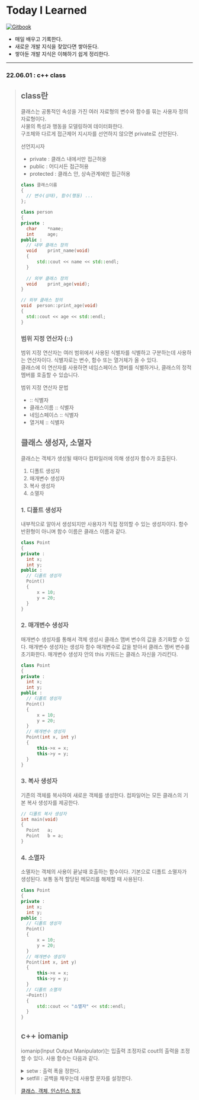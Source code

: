 # Today I Learned

[![Gitbook](https://img.shields.io/badge/Gitbook-chanul.gitbook.io/til-blue.svg?style=for-the-badge\&logo=gitbook)](https://chanul.gitbook.io/til/)

* 매일 배우고 기록한다.
* 새로운 개발 지식을 찾았다면 쌓아둔다.
* 쌓아둔 개발 지식은 이해하기 쉽게 정리한다.

<hr>

### 22.06.01 : c++ class
> 
> ## class란
> 
> 클래스는 공통적인 속성을 가진 여러 자료형의 변수와 함수를 묶는 사용자 정의 자료형이다.  
> 사물의 특성과 행동을 모델링하여 데이터화한다.  
> 구조체와 다르게 접근제어 지시자를 선언하지 않으면 private로 선언된다.  
> 
> 선언지시자
> - private : 클래스 내에서만 접근허용
> - public : 어디서든 접근허용
> - protected : 클래스 안, 상속관계에만 접근허용
> 
> ```cpp
> class 클래스이름
> {
> 	// 변수(상태), 함수(행동) ...
> };
> ```
> 
> ```cpp
> class person
> {
> private :
> 	char	*name;
> 	int		age;
> public :
> 	// 내부 클래스 정의
> 	void	print_name(void)
> 	{
> 		std::cout << name << std::endl;
> 	}
> 	
> 	// 외부 클래스 정의
> 	void	print_age(void);
> }
> 
> // 외부 클래스 정의
> void	person::print_age(void)
> {
> 	std::cout << age << std::endl;
> }
> ```
> 
> ### 범위 지정 연산자 (::)
> 
> 범위 지정 연산자는 여러 범위에서 사용된 식별자를 식별하고 구분하는데 사용하는 연산자이다. 식별자로는 변수, 함수 또는 열거체가 올 수 있다.  
> 클래스에 이 연산자를 사용하면 네임스페이스 맴버를 식별하거나, 클래스의 정적 멤버를 호출할 수 있습니다. 
> 
> 범위 지정 연산자 문법
> - :: 식별자
> - 클래스이름 :: 식별자
> - 네임스페이스 :: 식별자
> - 열거체 :: 식별자
> 
> ## 클래스 생성자, 소멸자
> 
> 클래스는 객체가 생성될 때마다 컴파일러에 의해 생성자 함수가 호출된다.  
> 
> 1. 디폴트 생성자
> 2. 매개변수 생성자
> 3. 복사 생성자
> 4. 소멸자  
> 
> ### 1. 디폴트 생성자  
> 
> 내부적으로 알아서 생성되지만 사용자가 직접 정의할 수 있는 생성자이다. 함수 반환형이 아니며 함수 이름은 클래스 이름과 같다.
> 
> ```cpp
> class	Point
> {
> private :
> 	int	x;
> 	int	y;
> public :
> 	// 디폴트 생성자
> 	Point()
> 	{
> 		x = 10;
> 		y = 20;
> 	}
> }
> ```
> 
> ### 2. 매개변수 생성자
> 
> 매개변수 생성자를 통해서 객체 생성시 클래스 맴버 변수의 값을 초기화할 수 있다. 매개변수 생성자는 생성자 함수 매개변수로 값을 받아서 클래스 멤버 변수를 초기화한다. 매개변수 생성자 안의 this 키워드는 클래스 자신을 가리킨다.  
> 
> ```cpp
> class	Point
> {
> private :
> 	int	x;
> 	int	y;
> public :
> 	// 디폴트 생성자
> 	Point()
> 	{
> 		x = 10;
> 		y = 20;
> 	}
> 	// 매개변수 생성자
> 	Point(int x, int y)
> 	{
> 		this->x = x;
> 		this->y = y;
> 	}
> }
> ```
> 
> ### 3. 복사 생성자
> 
> 기존의 객체를 복사하여 새로운 객체를 생성한다. 컴파일어는 모든 클래스의 기본 복사 생성자를 제공한다.  
> 
> ```cpp
> // 디폴트 복사 생성자
> int main(void)
> {
> 	Point	a;
> 	Point	b = a;
> }
> ```
> 
> ### 4. 소멸자
> 
> 소멸자는 객체의 사용이 끝날때 호출하는 함수이다. 기본으로 디폴트 소멸자가 생성된다. 보통 동적 할당된 메모리를 해제할 때 사용된다.  
> 
> ```cpp
> class	Point
> {
> private :
> 	int	x;
> 	int	y;
> public :
> 	// 디폴트 생성자
> 	Point()
> 	{
> 		x = 10;
> 		y = 20;
> 	}
> 	// 매개변수 생성자
> 	Point(int x, int y)
> 	{
> 		this->x = x;
> 		this->y = y;
> 	}
> 	// 디폴트 소멸자
> 	~Point()
> 	{
> 		std::cout << "소멸자" << std::endl;
> 	}
> }
> ```
> 
> ## c++ iomanip
> 
> iomanip(Input Output Manipulator)는 입출력 조정자로 cout의 출력을 조정할 수 있다. 사용 함수는 다음과 같다.
> 
> <details>
> <summary>setw : 출력 폭을 정한다. </summary>
> 
> 다음 스트림 요소의 너비를 설정하며 지정하려는 각 요소 앞에 삽입해야 한다.  
> setw가 설정하는 출력 폭은 최소 값이다. 그러므로 데이터가 지정한 폭보다 길다면 지정된 폭은 무시되고 데이터의 길이에 맞추어진다.  
> 
> ```cpp
> #include <iomanip>
> 
> T6 setw(streamsize Wide);
> 
> // Wide : 표시 필드의 너비
> // 반환값 : 조작자는 스트림에서 추출하거나 스트림 str에 삽입할 때 호출 str.width(Wide)한 다음 반환하는 개체를 반환한다. 
> 
> ```
> 
> ```cpp
> int	val = 12345;
> 
> std::cout << "val:" << val << std::endl;
> std::cout << "val:" << setw(10) << val << std::endl;
> std::cout << "val:" << setw(3) << val << std::endl;
> 
> // val:12345
> // val:     12345
> // val:12345
> ```
> </details>
> 
> <details>
> <summary>setfill : 공백을 채우는데 사용할 문자를 설정한다.</summary>
> 
> ```cpp
> #include <iomanip>
> 
> template <class Elem>
> T4 setfill(Elem Ch);
> 
> // Ch : 오른쪽 맞춤된 디스플레이에서 공백을 채우는데 사용할 문자입니다.
> // 반환값 : 조작자는 스트림에서 추출하거나 스트림 str에 삽입할 때 호출 str.fill(Ch)한 다음 반환하는 개체를 반환한다. 형식 Elem은 스트림 str의 요소 형식과 동일해야 한다.
> 
> ```
> </details>  
> 
> 
> [클래스, 객체, 인스턴스 참조](https://valueelectronic.tistory.com/159)
> 
